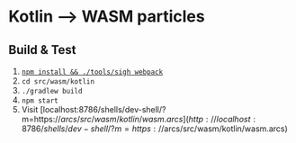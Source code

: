 # Kotlin --> WASM particles

## Build & Test
1. [`npm install && ./tools/sigh webpack`](../../../README.md#install)
1. `cd src/wasm/kotlin`
1. `./gradlew build`
1. `npm start`
1. Visit [localhost:8786/shells/dev-shell/?m=https://$arcs/src/wasm/kotlin/wasm.arcs](http://localhost:8786/shells/dev-shell/?m=https://$arcs/src/wasm/kotlin/wasm.arcs)
